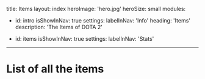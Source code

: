 title: Items
layout: index
heroImage: 'hero.jpg'
heroSize: small
modules:
  - id: intro
    isShowInNav: true
    settings:
      labelInNav: 'Info'
      heading: 'Items'
      description: 'The Items of DOTA 2'

  - id: items
    isShowInNav: true
    settings:
      labelInNav: 'Stats'
---
<h1>List of all the items</h1>
